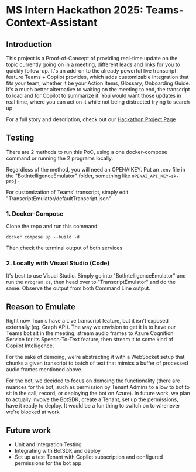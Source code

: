 # MS Intern Hackathon 2025: Teams-Context-Assistant

## Introduction
This project is a Proof-of-Concept of providing real-time update on the topic currently going on in a meeting, different leads and links for you to quickly follow-up. It's an add-on to the already powerful live transcript feature Teams + Copilot provides, which adds customizable integration that fits your team, whether it be your Action Items, Glossary, Onboarding Guide. It's a much better alternative to waiting on the meeting to end, the transcript to load and for Copilot to summarize it. You would want those updates in real time, where you can act on it while not being distracted trying to search up.

For a full story and description, check out our [Hackathon Project Page](https://innovationstudio.microsoft.com/hackathons/Intern-Hackathon-2025/project/95466)

## Testing
There are 2 methods to run this PoC, using a one docker-compose command or running the 2 programs locally.

Regardless of the method, you will need an OPENAIKEY. Put an `.env` file in the "BotIntelligenceEmulator" folder, something like `OPENAI_API_KEY=sk-proj-`

For customization of Teams' transcript, simply edit "TranscriptEmulator/defaultTranscript.json"

### 1. Docker-Compose 
Clone the repo and run this command:
```
docker compose up --build -d
```

Then check the terminal output of both services

### 2. Locally with Visual Studio (Code)
It's best to use Visual Studio. Simply go into "BotIntelligenceEmulator" and run the `Program.cs`, then head over to "TranscriptEmulator" and do the same. Observe the output from both Command Line output. 

## Reason to Emulate
Right now Teams have a Live transcript feature, but it isn't exposed externally (eg. Graph API). The way we envision to get it is to have our Teams bot sit in the meeting, stream audio frames to Azure Cognition Service for its Speech-To-Text feature, then stream it to some kind of Copilot Intelligence. 

For the sake of demoing, we're abstracting it with a WebSocket setup that chunks a given transcript to batch of text that mimics a buffer of processed audio frames mentioned above.

For the bot, we decided to focus on demoing the functionality (there are nuances for the bot, such as permission by Tenant Admins to allow to bot to sit in the call, record, or deploying the bot on Azure). In future work, we plan to actually involve the BotSDK, create a Tenant, set up the permissions, have it ready to deploy. It would be a fun thing to switch on to whenever we're blocked at work

## Future work
- Unit and Integration Testing
- Integrating with BotSDK and deploy
- Set up a test Tenant with Copilot subscription and configured permissions for the bot app


